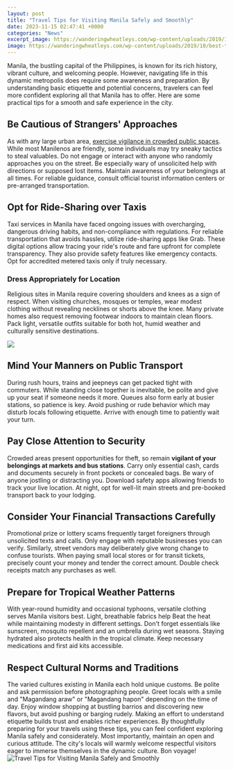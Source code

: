 ```yaml
---
layout: post
title: "Travel Tips for Visiting Manila Safely and Smoothly"
date: 2023-11-15 02:47:41 +0000
categories: "News"
excerpt_image: https://wanderingwheatleys.com/wp-content/uploads/2019/10/best-things-to-do-in-manila-philippines-header-2.jpg
image: https://wanderingwheatleys.com/wp-content/uploads/2019/10/best-things-to-do-in-manila-philippines-header-2.jpg
---
```


Manila, the bustling capital of the Philippines, is known for its rich history, vibrant culture, and welcoming people. However, navigating life in this dynamic metropolis does require some awareness and preparation. By understanding basic etiquette and potential concerns, travelers can feel more confident exploring all that Manila has to offer. Here are some practical tips for a smooth and safe experience in the city.
## Be Cautious of Strangers' Approaches 
As with any large urban area, [exercise vigilance in crowded public spaces](https://wordtimes.github.io/2024-01-09-die-todesstrafe-im-kirchenstaat/). While most Manilenos are friendly, some individuals may try sneaky tactics to steal valuables. Do not engage or interact with anyone who randomly approaches you on the street. Be especially wary of unsolicited help with directions or supposed lost items. Maintain awareness of your belongings at all times. For reliable guidance, consult official tourist information centers or pre-arranged transportation.
## Opt for Ride-Sharing over Taxis
Taxi services in Manila have faced ongoing issues with overcharging, dangerous driving habits, and non-compliance with regulations. For reliable transportation that avoids hassles, utilize ride-sharing apps like Grab. These digital options allow tracing your ride's route and fare upfront for complete transparency. They also provide safety features like emergency contacts. Opt for accredited metered taxis only if truly necessary. 
### Dress Appropriately for Location 
Religious sites in Manila require covering shoulders and knees as a sign of respect. When visiting churches, mosques or temples, wear modest clothing without revealing necklines or shorts above the knee. Many private homes also request removing footwear indoors to maintain clean floors. Pack light, versatile outfits suitable for both hot, humid weather and culturally sensitive destinations.

![](https://gttp.imgix.net/253249/x/0/top-19-things-to-do-and-places-to-visit-in-manila-2?auto=compress%2Cformat&amp;ch=Width%2CDPR&amp;dpr=1&amp;ixlib=php-3.3.0&amp;w=883)
## Mind Your Manners on Public Transport
During rush hours, trains and jeepneys can get packed tight with commuters. While standing close together is inevitable, be polite and give up your seat if someone needs it more. Queues also form early at busier stations, so patience is key. Avoid pushing or rude behavior which may disturb locals following etiquette. Arrive with enough time to patiently wait your turn.
## Pay Close Attention to Security 
Crowded areas present opportunities for theft, so remain **vigilant of your belongings at markets and bus stations**. Carry only essential cash, cards and documents securely in front pockets or concealed bags. Be wary of anyone jostling or distracting you. Download safety apps allowing friends to track your live location. At night, opt for well-lit main streets and pre-booked transport back to your lodging.
## Consider Your Financial Transactions Carefully
Promotional prize or lottery scams frequently target foreigners through unsolicited texts and calls. Only engage with reputable businesses you can verify. Similarly, street vendors may deliberately give wrong change to confuse tourists. When paying small local stores or for transit tickets, precisely count your money and tender the correct amount. Double check receipts match any purchases as well.
## Prepare for Tropical Weather Patterns
With year-round humidity and occasional typhoons, versatile clothing serves Manila visitors best. Light, breathable fabrics help Beat the heat while maintaining modesty in different settings. Don't forget essentials like sunscreen, mosquito repellent and an umbrella during wet seasons. Staying hydrated also protects health in the tropical climate. Keep necessary medications and first aid kits accessible. 
## Respect Cultural Norms and Traditions
The varied cultures existing in Manila each hold unique customs. Be polite and ask permission before photographing people. Greet locals with a smile and "Magandang araw" or "Magandang hapon" depending on the time of day. Enjoy window shopping at bustling barrios and discovering new flavors, but avoid pushing or barging rudely. Making an effort to understand etiquette builds trust and enables richer experiences.
By thoughtfully preparing for your travels using these tips, you can feel confident exploring Manila safely and considerately. Most importantly, maintain an open and curious attitude. The city's locals will warmly welcome respectful visitors eager to immerse themselves in the dynamic culture. Bon voyage!
![Travel Tips for Visiting Manila Safely and Smoothly](https://wanderingwheatleys.com/wp-content/uploads/2019/10/best-things-to-do-in-manila-philippines-header-2.jpg)